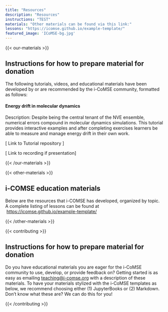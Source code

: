 ```yaml
---
title: "Resources"
description: "Resources"
instructions: "TEST"
materials: "Other materials can be found via this link:"
lessons: "https://icomse.github.io/example-template/"
featured_image: 'ICoMSE-bg.jpg'
---
```


{{< our-materials >}}

## Instructions for how to prepare material for donation ##

The following tutorials, videos, and educational materials have been developed by or are recommended by the i-CoMSE community, formatted as follows:

#### Energy drift in molecular dynamics ####
Description: Despite being the central tenant of the NVE ensemble, numerical errors compound in molecular dynamics simulations. This tutorial provides interactive examples and after completing exercises learners be able to measure and manage energy drift in their own work. 

[ Link to Tutorial repository ]

[ Link to recording if presentation] 

{{< /our-materials >}}


{{< other-materials >}}

## i-COMSE education materials ##

Below are the resources that i-COMSE has developed, organized by topic.  A complete listing of lessons can be found at  https://icomse.github.io/example-template/

{{< /other-materials >}}


{{< contributing >}}

## Instructions for how to prepare material for donation ##

Do you have educational materials you are eager for the i-CoMSE community to use, develop, or provide feedback on? Getting started is as easy as emailing teaching@i-comse.org with a description of these materials. To have your materials stylized with the i-CoMSE templates as below, we recommend choosing either (1) JupyterBooks or (2) Markdown. Don’t know what these are? We can do this for you!

{{< /contributing >}}